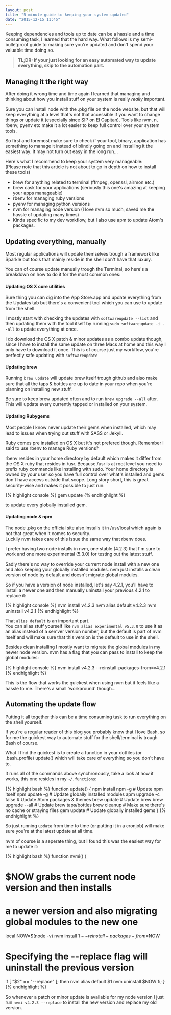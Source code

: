 ```yaml
---
layout: post
title: "5 minute guide to keeping your system updated"
date: "2015-12-15 11:45"
---
```


Keeping dependencies and tools up to date can be a hassle and a time consuming task, I learned that the hard way. What follows is my semi-bulletproof guide to making sure you're updated and don't spend your valuable time doing so.

> **TL;DR: If your just looking for an easy automated way to update everything, skip to the automation part.**

## Managing it the right way

After doing it wrong time and time again I learned that managing and thinking about how you install stuff on your system is really _really_ important.

Sure you can install node with the .pkg file on the node website, but that will keep everything at a level that's not that accessible if you want to change things or update it (especially since SIP on El Capitan). Tools like nvm, n, rbenv, pyenv etc make it a lot easier to keep full control over your system tools.

So first and foremost make sure to check if your tool, binary, application has something to manage it instead of blindly going on and installing it the easiest way. It may not turn out easy in the long run…

Here's what I recommend to keep your system very manageable:  
(Please note that this article is not about to go in depth on how to install these tools)

- brew for anything related to terminal (ffmpeg, openssl, airmon etc.)
- brew cask for your applications (seriously this one's amazing at keeping your apps manageable)
- rbenv for managing ruby versions
- pyenv for managing python versions
- nvm for managing node version (I love nvm so much, saved me the hassle of updating many times)
- Kinda specific to my dev workflow, but I also use apm to update Atom's packages.

## Updating everything, manually

Most regular applications will update themselves trough a framework like Sparkle but tools that mainly reside in the shell don't have that luxury.

You can of course update manually trough the Terminal, so here's a breakdown on how to do it for the most common ones:

#### Updating OS X core utilities

Sure thing you can dig into the App Store.app and update everything from the Updates tab but there's a convenient tool which you can use to update from the shell.

I mostly start with checking the updates with `softwareupdate --list` and then updating them with the tool itself by running `sudo softwareupdate -i --all` to update everything at once.  

I do download the OS X patch & minor updates as a combo update though, since I have to install the same update on three Macs at home and this way I only have to download it once. This is of course just my workflow, you're perfectly safe updating with `softwareupdate`

#### Updating brew

Running `brew update` will update brew itself trough github and also make sure that all the taps & bottles are up to date in your repo when you're planning on installing new stuff.

Be sure to keep brew updated often and to run `brew upgrade --all` after. This will update every currently tapped or installed on your system.

#### Updating Rubygems

Most people I know never update their gems when installed, which may lead to issues when trying out stuff with SASS or Jekyll.

Ruby comes pre installed on OS X but it's not prefered though. Remember I said to use rbenv to manage Ruby versions?

rbenv resides in your home directory by default which makes it differ from the OS X ruby that resides in /usr. Because /usr is at root level you need to prefix ruby commands like installing with sudo. Your home directory is owned by your user so you have full control over what's installed and gems don't have access outside that scope. Long story short, this is great security-wise and makes it possible to just run:

{% highlight console %}
gem update
{% endhighlight %}

to update every globally installed gem.

#### Updating node & npm

The node .pkg on the official site also installs it in /usr/local which again is not that great when it comes to security.  
Luckily nvm takes care of this issue the same way that rbenv does.

I prefer having two node installs in nvm, one stable (4.2.3) that I'm sure to work and one more experimental (5.3.0) for testing out the latest stuff.

Sadly there's no way to override your current node install with a new one and also keeping your globally installed modules. nvm just installs a clean version of node by default and doesn't migrate global modules.

So if you have a version of node installed, let's say 4.2.1, you'll have to install a newer one and then manually uninstall your previous 4.2.1 to replace it:

{% highlight console %}
nvm install v4.2.3
nvm alias default v4.2.3
nvm uninstall v4.2.1
{% endhighlight %}

That `alias default` is an important part.  
You can alias stuff yourself like `nvm alias experimental v5.3.0` to use it as an alias instead of a semver version number, but the default is part of nvm itself and will make sure that this version is the default to use in the shell.

Besides clean installing I mostly want to migrate the global modules in my newer node version. nvm has a flag that you can pass to install to keep the global modules:

{% highlight console %}
nvm install v4.2.3 --reinstall-packages-from=v4.2.1
{% endhighlight %}

This is the flow that works the quickest when using nvm but it feels like a hassle to me. There's a small 'workaround' though…

## Automating the update flow

Putting it all together this can be a time consuming task to run everything on the shell yourself.

If you're a regular reader of this blog you probably know that I love Bash, so for me the quickest way to automate stuff for the shell/terminal is trough Bash of course.

What I find the quickest is to create a function in your dotfiles (or .bash_profile) update() which will take care of everything so you don't have to.

It runs all of the commands above synchronously, take a look at how it works, this one resides in my `~/.functions`:

{% highlight bash %}
function update() {
	npm install npm -g # Update npm itself
	npm update -g # Update globally installed modules
	apm upgrade -c false # Update Atom packages & themes
	brew update # Update brew
	brew upgrade --all # Update brew taps/bottles
	brew cleanup # Make sure there's no cache or straying files
  gem update # Update globally installed gems
}
{% endhighlight %}

So just running `update` from time to time (or putting it in a cronjob) will make sure you're at the latest update at all time.

nvm of course is a seperate thing, but I found this was the easiest way for me to update it:

{% highlight bash %}
function nvmi() {
  # $NOW grabs the current node version and then installs
  # a newer version and also migrating global modules to the new one  
  local NOW=$(node -v)
  nvm install $1 --reinstall-packages-from=$NOW

  # Specifying the --replace flag will uninstall the previous version
  if [ "$2" == "--replace" ]; then
    nvm alias default $1
    nvm uninstall $NOW
  fi;
}
{% endhighlight %}

So whenever a patch or minor update is available for my node version I just run `nvmi v4.2.3 --replace` to install the new version and replace my old version.
